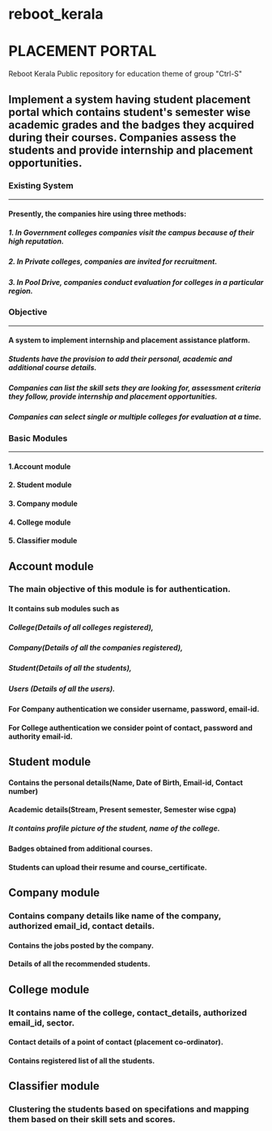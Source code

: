 # reboot_kerala
# PLACEMENT PORTAL
Reboot Kerala Public repository for education theme of group "Ctrl-S" 

## Implement a system having student placement portal which contains student's semester wise academic grades and the badges they acquired during their courses. Companies assess the students and provide internship and placement opportunities.

### Existing System
***
#### Presently, the companies hire using three methods:
##### 1. In Government colleges companies visit the campus because of their high reputation.
##### 2. In Private colleges, companies are invited for recruitment.
##### 3. In Pool Drive, companies conduct evaluation for colleges in a particular region.

### Objective
***
#### A system to implement internship and placement assistance platform.
##### Students have the provision to add their personal, academic and additional course details.
##### Companies can list the skill sets they are looking for, assessment criteria they follow, provide internship and placement opportunities.
##### Companies can select single or multiple colleges for evaluation at a time.

### Basic Modules
***
#### 1.Account module
#### 2. Student module
#### 3. Company module
#### 4. College module
#### 5. Classifier module

## Account module
### The main objective of this module is for authentication.
#### It contains sub modules such as
##### College(Details of all colleges registered), 
##### Company(Details of all the companies registered),
##### Student(Details of all the students),
##### Users (Details of all the users).
#### For Company authentication we consider username, password, email-id.
#### For College authentication we consider point of contact, password and authority email-id.

## Student module
#### Contains the personal details(Name, Date of Birth, Email-id, Contact number)
#### Academic details(Stream, Present semester, Semester wise cgpa)
##### It contains profile picture of the student, name of the college. 
#### Badges obtained from additional courses.
#### Students can upload their resume and course_certificate.

## Company module
### Contains company details like name of the company, authorized email_id, contact details.
#### Contains the jobs posted by the company. 
#### Details of all the recommended students.


## College module
### It contains name of the college, contact_details, authorized email_id, sector.
#### Contact details of a point of contact (placement co-ordinator).
#### Contains registered list of all the students.

## Classifier module
### Clustering the students based on specifations and mapping them based on their skill sets and scores.
